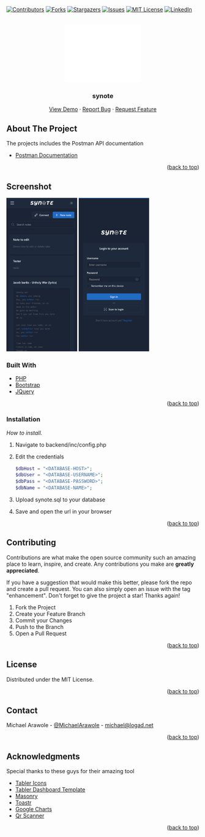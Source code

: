 
<div id="top"></div>

<!-- PROJECT SHIELDS -->
<!--
*** I'm using markdown "reference style" links for readability.
*** Reference links are enclosed in brackets [ ] instead of parentheses ( ).
*** See the bottom of this document for the declaration of the reference variables
*** for contributors-url, forks-url, etc. This is an optional, concise syntax you may use.
*** https://www.markdownguide.org/basic-syntax/#reference-style-links
-->
[![Contributors][contributors-shield]][contributors-url]
[![Forks][forks-shield]][forks-url]
[![Stargazers][stars-shield]][stars-url]
[![Issues][issues-shield]][issues-url]
[![MIT License][license-shield]][license-url]
[![LinkedIn][linkedin-shield]][linkedin-url]



<!-- PROJECT LOGO -->
<br />
<div align="center">
  <a href="https://github.com/michael-arawole/synote">
    <img src="frontend/static/synote.svg" alt="Logo" style="filter: brightness(0) invert(1);" width="40%" height="150">
  </a>

  <h3 align="center">synote</h3>

  <p align="center">
    <a href="https://demo.logad.net/synote">View Demo</a>
    ·
    <a href="https://github.com/michael-arawole/synote/issues">Report Bug</a>
    ·
    <a href="https://github.com/michael-arawole/synote/issues">Request Feature</a>
  </p>
</div>


<!-- ABOUT THE PROJECT -->
## About The Project
The projects includes the Postman API documentation

* [Postman Documentation](https://documenter.getpostman.com/view/10657913/UzXUPtsJ)
<p align="right">(<a href="#top">back to top</a>)</p>

## Screenshot
<p align="left">
<img src="screenshots/dash.png" alt="Screenshot" height="400px">
<img src="screenshots/login.png" alt="Screenshot" height="400px">
</p>

### Built With
* [PHP](https://php.net/)
* [Bootstrap](https://getbootstrap.com)
* [JQuery](https://jquery.com)

<p align="right">(<a href="#top">back to top</a>)</p>


### Installation

_How to install._

1. Navigate to backend/inc/config.php
2. Edit the credentials
   ```php
   $dbHost = "<DATABASE-HOST>";
   $dbUser = "<DATABASE-USERNAME>";
   $dbPass = "<DATABASE-PASSWORD>";
   $dbName = "<DATABASE-NAME>";
   ```
   
3. Upload synote.sql to your database
4. Save and open the url in your browser

<p align="right">(<a href="#top">back to top</a>)</p>

<!-- CONTRIBUTING -->
## Contributing

Contributions are what make the open source community such an amazing place to learn, inspire, and create. Any contributions you make are **greatly appreciated**.

If you have a suggestion that would make this better, please fork the repo and create a pull request. You can also simply open an issue with the tag "enhancement".
Don't forget to give the project a star! Thanks again!

1. Fork the Project
2. Create your Feature Branch
3. Commit your Changes
4. Push to the Branch
5. Open a Pull Request

<p align="right">(<a href="#top">back to top</a>)</p>



<!-- LICENSE -->
## License

Distributed under the MIT License.

<p align="right">(<a href="#top">back to top</a>)</p>



<!-- CONTACT -->
## Contact
Michael Arawole - [@MichaelArawole](https://twitter.com/michaelarawole) - michael@logad.net

<p align="right">(<a href="#top">back to top</a>)</p>



<!-- ACKNOWLEDGMENTS -->
## Acknowledgments

Special thanks to these guys for their amazing tool

* [Tabler Icons](https://tabler-icons.io)
* [Tabler Dashboard Template](https://github.com/tabler/tabler)
* [Masonry](https://masonry.desandro.com)
* [Toastr](https://github.com/CodeSeven/toastr)
* [Google Charts](https://developers.google.com/chart/infographics/docs/qr_codes)
* [Qr Scanner](https://github.com/nimiq/qr-scanner)
<p align="right">(<a href="#top">back to top</a>)</p>

<!-- MARKDOWN LINKS & IMAGES -->
<!-- https://www.markdownguide.org/basic-syntax/#reference-style-links -->
[contributors-shield]: https://img.shields.io/github/contributors/michael-arawole/synote.svg?style=for-the-badge&1
[contributors-url]: https://github.com/michael-arawole/synote/graphs/contributors
[forks-shield]: https://img.shields.io/github/forks/michael-arawole/synote.svg?style=for-the-badge&1
[forks-url]: https://github.com/michael-arawole/synote/network/members
[stars-shield]: https://img.shields.io/github/stars/michael-arawole/synote.svg?style=for-the-badge&1
[stars-url]: https://github.com/michael-arawole/synote/stargazers
[issues-shield]: https://img.shields.io/github/issues/michael-arawole/synote.svg?style=for-the-badge&1
[issues-url]: https://github.com/michael-arawole/synote/issues
[license-shield]: https://img.shields.io/github/license/michael-arawole/synote.svg?style=for-the-badge&1
[license-url]: https://github.com/michael-arawole/synote/blob/master/LICENSE.txt
[linkedin-shield]: https://img.shields.io/badge/-LinkedIn-black.svg?style=for-the-badge&logo=linkedin&colorB=555
[linkedin-url]: https://linkedin.com/in/michaelarawole/
[product-screenshot]: screenshots/login.png
